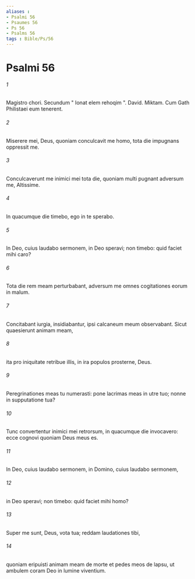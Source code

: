 ```yaml
---
aliases : 
- Psalmi 56
- Psaumes 56
- Ps 56
- Psalms 56
tags : Bible/Ps/56
---
```


# Psalmi 56

###### 1
Magistro chori. Secundum " Ionat elem rehoqim ". David. Miktam. Cum Gath Philistaei eum tenerent.
###### 2
Miserere mei, Deus, quoniam conculcavit me homo, tota die impugnans oppressit me.
###### 3
Conculcaverunt me inimici mei tota die, quoniam multi pugnant adversum me, Altissime.
###### 4
In quacumque die timebo, ego in te sperabo.
###### 5
In Deo, cuius laudabo sermonem, in Deo speravi; non timebo: quid faciet mihi caro?
###### 6
Tota die rem meam perturbabant, adversum me omnes cogitationes eorum in malum.
###### 7
Concitabant iurgia, insidiabantur, ipsi calcaneum meum observabant. Sicut quaesierunt animam meam,
###### 8
ita pro iniquitate retribue illis, in ira populos prosterne, Deus.
###### 9
Peregrinationes meas tu numerasti: pone lacrimas meas in utre tuo; nonne in supputatione tua?
###### 10
Tunc convertentur inimici mei retrorsum, in quacumque die invocavero: ecce cognovi quoniam Deus meus es.
###### 11
In Deo, cuius laudabo sermonem, in Domino, cuius laudabo sermonem,
###### 12
in Deo speravi; non timebo: quid faciet mihi homo?
###### 13
Super me sunt, Deus, vota tua; reddam laudationes tibi,
###### 14
quoniam eripuisti animam meam de morte et pedes meos de lapsu, ut ambulem coram Deo in lumine viventium.
